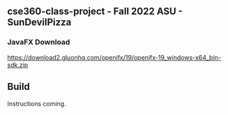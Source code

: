 ## cse360-class-project - Fall 2022 ASU - SunDevilPizza

### JavaFX Download
https://download2.gluonhq.com/openjfx/19/openjfx-19_windows-x64_bin-sdk.zip


## Build
Instructions coming.